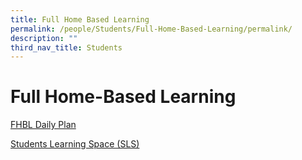 ```yaml
---
title: Full Home Based Learning
permalink: /people/Students/Full-Home-Based-Learning/permalink/
description: ""
third_nav_title: Students
---
```

Full Home-Based Learning
========================
[FHBL Daily Plan](https://docs.google.com/spreadsheets/d/e/2PACX-1vSFrwAaVMe26O8G0bmj1v_Z60c0D7C4jb7IytDWGSgA2L2fdu505TRMSetDiV02TpUNNJeWpqkPLqJ8/pubhtml)

[Students Learning Space (SLS)](/people/Students/Students-Learning-Space/permalink/)
